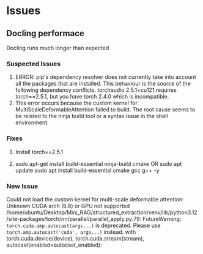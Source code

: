 # Issues
## Docling performace
Docling runs much longer than expected
### Suspected Issues
1. ERROR: pip's dependency resolver does not currently take into account all the packages that are installed. This behaviour is the source of the following dependency conflicts.
torchaudio 2.5.1+cu121 requires torch==2.5.1, but you have torch 2.4.0 which is incompatible.
2. This error occurs because the custom kernel for MultiScaleDeformableAttention failed to build. The root cause seems to be related to the ninja build tool or a syntax issue in the shell environment.
### Fixes

1. Install torch==2.5.1

2. sudo apt-get install build-essential ninja-build cmake
OR
sudo apt update
sudo apt install build-essential cmake gcc g++ -y

### New Issue
Could not load the custom kernel for multi-scale deformable attention: Unknown CUDA arch (6.8) or GPU not supported
/home/ubuntu/Desktop/Mini_RAG/structured_extraction/venv/lib/python3.12/site-packages/torch/nn/parallel/parallel_apply.py:79: FutureWarning: `torch.cuda.amp.autocast(args...)` is deprecated. Please use `torch.amp.autocast('cuda', args...)` instead.
with torch.cuda.device(device), torch.cuda.stream(stream), autocast(enabled=autocast_enabled):